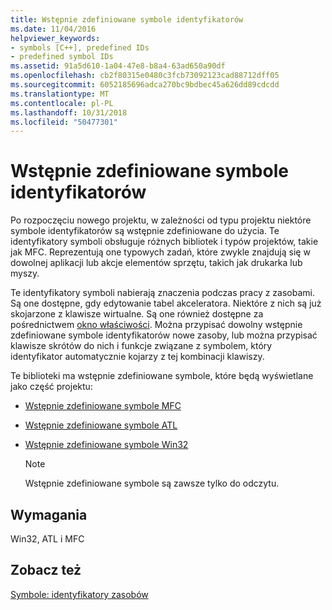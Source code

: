 ```yaml
---
title: Wstępnie zdefiniowane symbole identyfikatorów
ms.date: 11/04/2016
helpviewer_keywords:
- symbols [C++], predefined IDs
- predefined symbol IDs
ms.assetid: 91a5d610-1a04-47e8-b8a4-63ad650a90df
ms.openlocfilehash: cb2f80315e0480c3fcb73092123cad88712dff05
ms.sourcegitcommit: 6052185696adca270bc9bdbec45a626dd89cdcdd
ms.translationtype: MT
ms.contentlocale: pl-PL
ms.lasthandoff: 10/31/2018
ms.locfileid: "50477301"
---
```

# <a name="predefined-symbol-ids"></a>Wstępnie zdefiniowane symbole identyfikatorów

Po rozpoczęciu nowego projektu, w zależności od typu projektu niektóre symbole identyfikatorów są wstępnie zdefiniowane do użycia. Te identyfikatory symboli obsługuje różnych bibliotek i typów projektów, takie jak MFC. Reprezentują one typowych zadań, które zwykle znajdują się w dowolnej aplikacji lub akcje elementów sprzętu, takich jak drukarka lub myszy.

Te identyfikatory symboli nabierają znaczenia podczas pracy z zasobami. Są one dostępne, gdy edytowanie tabel akceleratora. Niektóre z nich są już skojarzone z klawisze wirtualne. Są one również dostępne za pośrednictwem [okno właściwości](/visualstudio/ide/reference/properties-window). Można przypisać dowolny wstępnie zdefiniowane symbole identyfikatorów nowe zasoby, lub można przypisać klawisze skrótów do nich i funkcje związane z symbolem, który identyfikator automatycznie kojarzy z tej kombinacji klawiszy.

Te biblioteki ma wstępnie zdefiniowane symbole, które będą wyświetlane jako część projektu:

- [Wstępnie zdefiniowane symbole MFC](../windows/mfc-predefined-symbols.md)

- [Wstępnie zdefiniowane symbole ATL](../windows/atl-predefined-symbols.md)

- [Wstępnie zdefiniowane symbole Win32](../windows/win32-predefined-symbols.md)

   > [!NOTE]
   > Wstępnie zdefiniowane symbole są zawsze tylko do odczytu.

## <a name="requirements"></a>Wymagania

Win32, ATL i MFC

## <a name="see-also"></a>Zobacz też

[Symbole: identyfikatory zasobów](../windows/symbols-resource-identifiers.md)